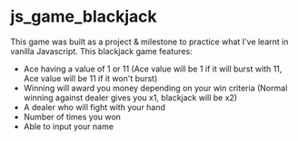 # js_game_blackjack

This game was built as a project & milestone to practice what I've learnt in vanilla Javascript. 
This blackjack game features:
- Ace having a value of 1 or 11 (Ace value will be 1 if it will burst with 11, Ace value will be 11 if it won't burst)
- Winning will award you money depending on your win criteria (Normal winning against dealer gives you x1, blackjack will be x2)
- A dealer who will fight with your hand
- Number of times you won
- Able to input your name

